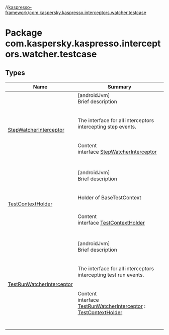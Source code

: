 //[kaspresso-framework](../index.md)/[com.kaspersky.kaspresso.interceptors.watcher.testcase](index.md)



# Package com.kaspersky.kaspresso.interceptors.watcher.testcase  


## Types  
  
|  Name|  Summary| 
|---|---|
| [StepWatcherInterceptor](-step-watcher-interceptor/index.md)| [androidJvm]  <br>Brief description  <br><br><br>The interface for all interceptors intercepting step events.<br><br>  <br>Content  <br>interface [StepWatcherInterceptor](-step-watcher-interceptor/index.md)  <br><br><br>
| [TestContextHolder](-test-context-holder/index.md)| [androidJvm]  <br>Brief description  <br><br><br>Holder of BaseTestContext<br><br>  <br>Content  <br>interface [TestContextHolder](-test-context-holder/index.md)  <br><br><br>
| [TestRunWatcherInterceptor](-test-run-watcher-interceptor/index.md)| [androidJvm]  <br>Brief description  <br><br><br>The interface for all interceptors intercepting test run events.<br><br>  <br>Content  <br>interface [TestRunWatcherInterceptor](-test-run-watcher-interceptor/index.md) : [TestContextHolder](-test-context-holder/index.md)  <br><br><br>

